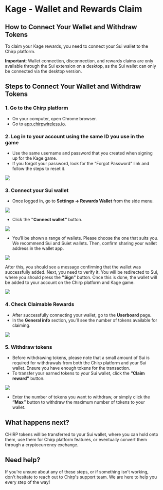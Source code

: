# Kage - Wallet and Rewards Claim

## How to Connect Your Wallet and Withdraw Tokens

To claim your Kage rewards, you need to connect your Sui wallet to the Chirp platform.

**Important**: Wallet connection, disconnection, and rewards claims are only available through the Sui extension on a desktop, as the Sui wallet can only be connected via the desktop version.

## Steps to Connect Your Wallet and Withdraw Tokens

### 1. Go to the Chirp platform

* On your computer, open Chrome browser.
* Go to [app.chirpwireless.io](https://app.chirpwireless.io).

### 2. Log in to your account using the same ID you use in the game

* Use the same username and password that you created when signing up for the Kage game.
* If you forgot your password, look for the "Forgot Password" link and follow the steps to reset it.

![](../../.gitbook/assets/1_Log_in_to_your_account.png)

### 3. Connect your Sui wallet

* Once logged in, go to **Settings -> Rewards Wallet** from the side menu.

![](../../.gitbook/assets/2_Connect_your_sui_wallet.png)

* Click the **"Connect wallet"** button.

![](../../.gitbook/assets/3_Settings_Reward_Wallet.png)

* You’ll be shown a range of wallets. Please choose the one that suits you. We recommend Sui and Suiet wallets. Then, confirm sharing your wallet address in the wallet app.

![](../../.gitbook/assets/4_Sui_wallets.png)

After this, you should see a message confirming that the wallet was successfully added. Next, you need to verify it. You will be redirected to Sui, where you should press the **"Sign"** button. Once this is done, the wallet will be added to your account on the Chirp platform and Kage game.

![](../../.gitbook/assets/5_New_wallet_address_added.png)

### 4. Check Claimable Rewards

* After successfully connecting your wallet, go to the **Userboard** page.
* In the **General info** section, you’ll see the number of tokens available for claiming.

![](../../.gitbook/assets/6_Available_rewards.png)

### 5. Withdraw tokens

* Before withdrawing tokens, please note that a small amount of Sui is required for withdrawals from both the Chirp platform and your Sui wallet. Ensure you have enough tokens for the transaction.
* To transfer your earned tokens to your Sui wallet, click the **“Claim reward”** button.

![](../../.gitbook/assets/7_Available_balance.png)

* Enter the number of tokens you want to withdraw, or simply click the **“Max”** button to withdraw the maximum number of tokens to your wallet.

## What happens next?

CHIRP tokens will be transferred to your Sui wallet, where you can hold onto them, use them for Chirp platform features, or eventually convert them through a cryptocurrency exchange.

## Need help?

If you're unsure about any of these steps, or if something isn't working, don't hesitate to reach out to Chirp's support team. We are here to help you every step of the way!
